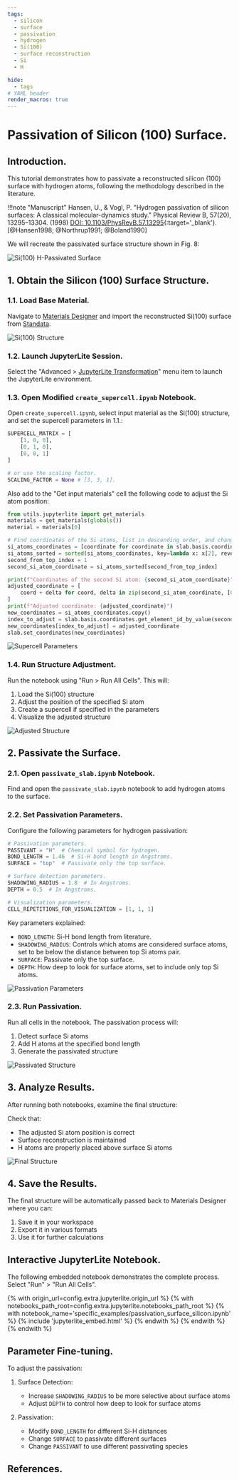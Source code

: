 ```yaml
---
tags:
  - silicon
  - surface
  - passivation
  - hydrogen
  - Si(100)
  - surface reconstruction
  - Si
  - H

hide:
  - tags
# YAML header
render_macros: true
---
```


# Passivation of Silicon (100) Surface.

## Introduction.

This tutorial demonstrates how to passivate a reconstructed silicon (100) surface with hydrogen atoms, following the methodology described in the literature.

!!!note "Manuscript"
    Hansen, U., & Vogl, P.
    "Hydrogen passivation of silicon surfaces: A classical molecular-dynamics study."
    Physical Review B, 57(20), 13295–13304. (1998)
    [DOI: 10.1103/PhysRevB.57.13295](https://doi.org/10.1103/PhysRevB.57.13295){:target='_blank'}. [@Hansen1998; @Northrup1991; @Boland1990]

We will recreate the passivated surface structure shown in Fig. 8:

![Si(100) H-Passivated Surface](../../../images/tutorials/materials/passivation/passivation_surface_silicon/0-figure-from-manuscript.webp "H-Passivated Silicon (100)")

## 1. Obtain the Silicon (100) Surface Structure.

### 1.1. Load Base Material.

Navigate to [Materials Designer](../../../materials-designer/overview.md) and import the reconstructed Si(100) surface from [Standata](../../../materials-designer/header-menu/input-output/standata-import.md).

![Si(100) Structure](../../../images/tutorials/materials/passivation/passivation_surface_silicon/1-wave-original-material.webp "Si(100) Structure")

### 1.2. Launch JupyterLite Session.

Select the "Advanced > [JupyterLite Transformation](../../../materials-designer/header-menu/advanced/jupyterlite-dialog.md)" menu item to launch the JupyterLite environment.

### 1.3. Open Modified `create_supercell.ipynb` Notebook.

Open `create_supercell.ipynb`, select input material as the Si(100) structure, and set the supercell parameters in 1.1.:

```python
SUPERCELL_MATRIX = [
    [1, 0, 0], 
    [0, 1, 0], 
    [0, 0, 1]
] 

# or use the scaling factor.
SCALING_FACTOR = None # [3, 3, 1].
```

Also add to the "Get input materials" cell the following code to adjust the Si atom position:

```python
from utils.jupyterlite import get_materials
materials = get_materials(globals())
material = materials[0]

# Find coordinates of the Si atoms, list in descending order, and change the 2nd one from the top
si_atoms_coordinates = [coordinate for coordinate in slab.basis.coordinates.values]
si_atoms_sorted = sorted(si_atoms_coordinates, key=lambda x: x[2], reverse=True)
second_from_top_index = 1
second_si_atom_coordinate = si_atoms_sorted[second_from_top_index]

print(f"Coordinates of the second Si atom: {second_si_atom_coordinate}")
adjusted_coordinate = [
    coord + delta for coord, delta in zip(second_si_atom_coordinate, [0.025, 0, 0.025])
]
print(f"Adjusted coordinate: {adjusted_coordinate}")
new_coordinates = si_atoms_coordinates.copy()
index_to_adjust = slab.basis.coordinates.get_element_id_by_value(second_si_atom_coordinate)
new_coordinates[index_to_adjust] = adjusted_coordinate
slab.set_coordinates(new_coordinates)
```

![Supercell Parameters](../../../images/tutorials/materials/passivation/passivation_surface_silicon/2-jl-setup-nb-adjust.webp "Supercell Parameters Visualization")

### 1.4. Run Structure Adjustment.

Run the notebook using "Run > Run All Cells". This will:

1. Load the Si(100) structure
2. Adjust the position of the specified Si atom
3. Create a supercell if specified in the parameters
4. Visualize the adjusted structure

![Adjusted Structure](../../../images/tutorials/materials/passivation/passivation_surface_silicon/3-wave-adjusted-material.webp "Adjusted Si(100) Structure")

## 2. Passivate the Surface.

### 2.1. Open `passivate_slab.ipynb` Notebook.

Find and open the `passivate_slab.ipynb` notebook to add hydrogen atoms to the surface.

### 2.2. Set Passivation Parameters.

Configure the following parameters for hydrogen passivation:

```python
# Passivation parameters.
PASSIVANT = "H"  # Chemical symbol for hydrogen.
BOND_LENGTH = 1.46  # Si-H bond length in Angstroms.
SURFACE = "top"  # Passivate only the top surface.

# Surface detection parameters.
SHADOWING_RADIUS = 1.8  # In Angstroms.
DEPTH = 0.5  # In Angstroms.

# Visualization parameters.
CELL_REPETITIONS_FOR_VISUALIZATION = [1, 1, 1]
```

Key parameters explained:

- `BOND_LENGTH`: Si-H bond length from literature.
- `SHADOWING_RADIUS`: Controls which atoms are considered surface atoms, set to be below the distance between top Si atoms pair.
- `SURFACE`: Passivate only the top surface.
- `DEPTH`: How deep to look for surface atoms, set to include only top Si atoms.

![Passivation Parameters](../../../images/tutorials/materials/passivation/passivation_surface_silicon/4-jl-setup-nb-passivate.webp "Passivation Parameters Visualization")

### 2.3. Run Passivation.

Run all cells in the notebook. The passivation process will:

1. Detect surface Si atoms
2. Add H atoms at the specified bond length
3. Generate the passivated structure

![Passivated Structure](../../../images/tutorials/materials/passivation/passivation_surface_silicon/5-jl-result-preview.webp "H-Passivated Si(100) Structure")

## 3. Analyze Results.

After running both notebooks, examine the final structure:

Check that:

- The adjusted Si atom position is correct
- Surface reconstruction is maintained
- H atoms are properly placed above surface Si atoms

![Final Structure](../../../images/tutorials/materials/passivation/passivation_surface_silicon/6-wave-result.webp "Final H-Passivated Si(100)")

## 4. Save the Results.

The final structure will be automatically passed back to Materials Designer where you can:
1. Save it in your workspace
2. Export it in various formats
3. Use it for further calculations

## Interactive JupyterLite Notebook.

The following embedded notebook demonstrates the complete process. Select "Run" > "Run All Cells".

{% with origin_url=config.extra.jupyterlite.origin_url %}
{% with notebooks_path_root=config.extra.jupyterlite.notebooks_path_root %}
{% with notebook_name='specific_examples/passivation_surface_silicon.ipynb' %}
{% include 'jupyterlite_embed.html' %}
{% endwith %}
{% endwith %}
{% endwith %}

## Parameter Fine-tuning.

To adjust the passivation:

1. Surface Detection:

   - Increase `SHADOWING_RADIUS` to be more selective about surface atoms
   - Adjust `DEPTH` to control how deep to look for surface atoms

2. Passivation:

   - Modify `BOND_LENGTH` for different Si-H distances
   - Change `SURFACE` to passivate different surfaces
   - Change `PASSIVANT` to use different passivating species

## References.
